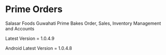 # Prime Orders

Salasar Foods Guwahati Prime Bakes Order, Sales, Inventory Management and Accounts

Latest Version = 1.0.4.9

Android Latest Version = 1.0.4.8
